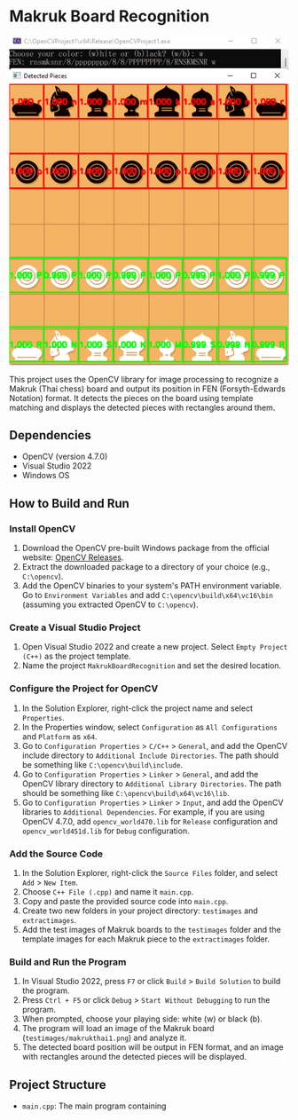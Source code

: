 # Makruk Board Recognition

![Makruk Board Recognition Screenshot](https://raw.githubusercontent.com/natstpt/Makrukthai-Board-Recognition/main/screencapture1.png)

This project uses the OpenCV library for image processing to recognize a Makruk (Thai chess) board and output its position in FEN (Forsyth-Edwards Notation) format. It detects the pieces on the board using template matching and displays the detected pieces with rectangles around them.

## Dependencies

- OpenCV (version 4.7.0)
- Visual Studio 2022
- Windows OS

## How to Build and Run

### Install OpenCV

1. Download the OpenCV pre-built Windows package from the official website: [OpenCV Releases](https://opencv.org/releases/).
2. Extract the downloaded package to a directory of your choice (e.g., `C:\opencv`).
3. Add the OpenCV binaries to your system's PATH environment variable. Go to `Environment Variables` and add `C:\opencv\build\x64\vc16\bin` (assuming you extracted OpenCV to `C:\opencv`).

### Create a Visual Studio Project

1. Open Visual Studio 2022 and create a new project. Select `Empty Project (C++)` as the project template.
2. Name the project `MakrukBoardRecognition` and set the desired location.

### Configure the Project for OpenCV

1. In the Solution Explorer, right-click the project name and select `Properties`.
2. In the Properties window, select `Configuration` as `All Configurations` and `Platform` as `x64`.
3. Go to `Configuration Properties` > `C/C++` > `General`, and add the OpenCV include directory to `Additional Include Directories`. The path should be something like `C:\opencv\build\include`.
4. Go to `Configuration Properties` > `Linker` > `General`, and add the OpenCV library directory to `Additional Library Directories`. The path should be something like `C:\opencv\build\x64\vc16\lib`.
5. Go to `Configuration Properties` > `Linker` > `Input`, and add the OpenCV libraries to `Additional Dependencies`. For example, if you are using OpenCV 4.7.0, add `opencv_world470.lib` for `Release` configuration and `opencv_world451d.lib` for `Debug` configuration.

### Add the Source Code

1. In the Solution Explorer, right-click the `Source Files` folder, and select `Add` > `New Item`.
2. Choose `C++ File (.cpp)` and name it `main.cpp`.
3. Copy and paste the provided source code into `main.cpp`.
4. Create two new folders in your project directory: `testimages` and `extractimages`.
5. Add the test images of Makruk boards to the `testimages` folder and the template images for each Makruk piece to the `extractimages` folder.

### Build and Run the Program

1. In Visual Studio 2022, press `F7` or click `Build` > `Build Solution` to build the program.
2. Press `Ctrl + F5` or click `Debug` > `Start Without Debugging` to run the program.
3. When prompted, choose your playing side: white (w) or black (b).
4. The program will load an image of the Makruk board (`testimages/makrukthai1.png`) and analyze it.
5. The detected board position will be output in FEN format, and an image with rectangles around the detected pieces will be displayed.

## Project Structure

- `main.cpp`: The main program containing
